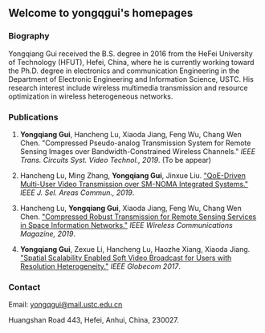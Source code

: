 ## Welcome to yongqgui's homepages

### Biography
Yongqiang Gui received the B.S. degree in 2016 from the HeFei University of Technology (HFUT), Hefei, China, where he is currently working toward the Ph.D. degree in electronics and communication Engineering in the Department of Electronic Engineering and Information Science, USTC. His research interest include wireless multimedia transmission and resource optimization in wireless heterogeneous networks.

### Publications

1. **Yongqiang Gui**, Hancheng Lu, Xiaoda Jiang, Feng Wu, Chang Wen Chen. "Compressed Pseudo-analog Transmission System for Remote Sensing Images over Bandwidth-Constrained Wireless Channels." *IEEE Trans. Circuits Syst. Video Technol., 2019*. (To be appear)

2. Hancheng Lu, Ming Zhang, **Yongqiang Gui**, Jinxue Liu. ["QoE-Driven Multi-User Video Transmission over SM-NOMA Integrated Systems."](https://ieeexplore.ieee.org/abstract/document/8765339) *IEEE J. Sel. Areas Commun., 2019*.

3. Hancheng Lu, **Yongqiang Gui**, Xiaoda Jiang, Feng Wu, Chang Wen Chen. ["Compressed Robust Transmission for Remote Sensing Services in Space Information Networks."](https://ieeexplore.ieee.org/abstract/document/8700140/) *IEEE Wireless Communications Magazine, 2019*.

4. **Yongqiang Gui**, Zexue Li, Hancheng Lu, Haozhe Xiang, Xiaoda Jiang. ["Spatial Scalability Enabled Soft Video Broadcast for Users with Resolution Heterogeneity."](https://ieeexplore.ieee.org/abstract/document/8254130) *IEEE Globecom 2017*.


### Contact

Email: yongqgui@mail.ustc.edu.cn

Huangshan Road 443, Hefei, Anhui, China, 230027.
